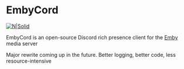 # EmbyCord

[![N|Solid](https://memester.cf/u/jbr.png)](https://electronjs.org/)

EmbyCord is an open-source Discord rich presence client for the [Emby](https://emby.media/) media server

Major rewrite coming up in the future. Better logging, better code, less resource-intensive
